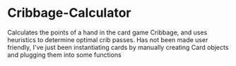 # Cribbage-Calculator
Calculates the points of a hand in the card game Cribbage, and uses heuristics to determine optimal crib passes.
Has not been made user friendly, I've just been instantiating cards by manually creating Card objects and plugging them into some functions

